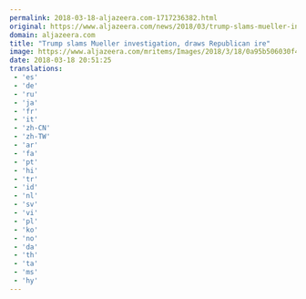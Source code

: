 ```yaml
---
permalink: 2018-03-18-aljazeera.com-1717236382.html
original: https://www.aljazeera.com/news/2018/03/trump-slams-mueller-investigation-draws-republican-ire-180318191917721.html
domain: aljazeera.com
title: "Trump slams Mueller investigation, draws Republican ire"
image: https://www.aljazeera.com/mritems/Images/2018/3/18/0a95b506030f4313aaeff0306d524e12_18.jpg
date: 2018-03-18 20:51:25
translations: 
 - 'es'
 - 'de'
 - 'ru'
 - 'ja'
 - 'fr'
 - 'it'
 - 'zh-CN'
 - 'zh-TW'
 - 'ar'
 - 'fa'
 - 'pt'
 - 'hi'
 - 'tr'
 - 'id'
 - 'nl'
 - 'sv'
 - 'vi'
 - 'pl'
 - 'ko'
 - 'no'
 - 'da'
 - 'th'
 - 'ta'
 - 'ms'
 - 'hy'
---
```


